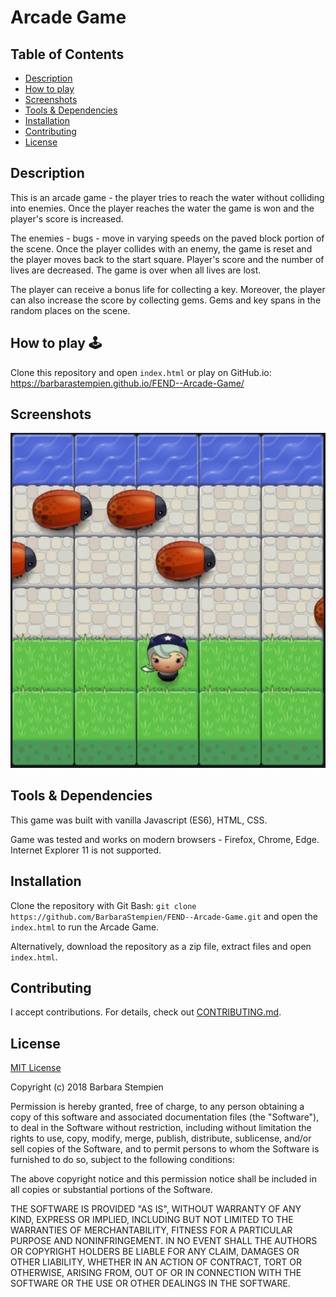 # Arcade Game

## Table of Contents

* [Description](#description)
* [How to play](#howtoplay)
* [Screenshots](#screenshots)
* [Tools & Dependencies](#tools)
* [Installation](#Installation)
* [Contributing](#contributing)
* [License](#license)

## Description

This is an arcade game - the player tries to reach the water without colliding into enemies. Once the player reaches the water the game is won and the player's score is increased.

The enemies - bugs - move in varying speeds on the paved block portion of the scene. Once the player collides with an enemy, the game is reset and the player moves back to the start square. Player's score and the number of lives are decreased. The game is over when all lives are lost. 

The player can receive a bonus life for collecting a key. Moreover, the player can also increase the score by collecting gems. Gems and key spans in the random places on the scene.

## How to play 🕹

Clone this repository and open `index.html` or play on GitHub.io: https://barbarastempien.github.io/FEND--Arcade-Game/

## Screenshots

![alt text](/screenshots/gameplay.jpg "Game play")

## Tools & Dependencies

This game was built with vanilla Javascript (ES6), HTML, CSS.

Game was tested and works on modern browsers - Firefox, Chrome, Edge. Internet Explorer 11 is not supported.

## Installation

Clone the repository with Git Bash: `git clone https://github.com/BarbaraStempien/FEND--Arcade-Game.git` and open the `index.html` to run the Arcade Game.

Alternatively, download the repository as a zip file, extract files and open `index.html`.

## Contributing

I accept contributions. For details, check out [CONTRIBUTING.md](CONTRIBUTING.md).

## License

[MIT License](LICENSE)

Copyright (c) 2018 Barbara Stempien

Permission is hereby granted, free of charge, to any person obtaining a copy of this software and associated documentation files (the "Software"), to deal in the Software without restriction, including without limitation the rights to use, copy, modify, merge, publish, distribute, sublicense, and/or sell copies of the Software, and to permit persons to whom the Software is furnished to do so, subject to the following conditions:

The above copyright notice and this permission notice shall be included in all copies or substantial portions of the Software.

THE SOFTWARE IS PROVIDED "AS IS", WITHOUT WARRANTY OF ANY KIND, EXPRESS OR IMPLIED, INCLUDING BUT NOT LIMITED TO THE WARRANTIES OF MERCHANTABILITY, FITNESS FOR A PARTICULAR PURPOSE AND NONINFRINGEMENT. IN NO EVENT SHALL THE AUTHORS OR COPYRIGHT HOLDERS BE LIABLE FOR ANY CLAIM, DAMAGES OR OTHER LIABILITY, WHETHER IN AN ACTION OF CONTRACT, TORT OR OTHERWISE, ARISING FROM, OUT OF OR IN CONNECTION WITH THE SOFTWARE OR THE USE OR OTHER DEALINGS IN THE SOFTWARE.